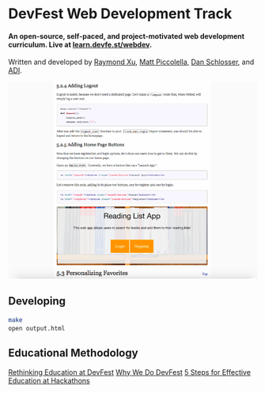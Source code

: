 # DevFest Web Development Track
#### An open-source, self-paced, and project-motivated web development curriculum. Live at [learn.devfe.st/webdev](http://learn.devfe.st/webdev).

Written and developed by [Raymond Xu](http://www.raymondxu.io), [Matt Piccolella](http://mattpic.com), [Dan Schlosser](http://schlosser.io), and [ADI](http://www.adicu.com).

![Curriculum](img/track.png)

## Developing
```bash
make
open output.html
```

## Educational Methodology
[Rethinking Education at DevFest](https://medium.com/stories-from-adi/rethinking-education-at-devfest-d5fac7c303be#.hpdwzgu2o)
[Why We Do DevFest](https://medium.com/stories-from-adi/why-we-do-devfest-10bfabdcd66f)
[5 Steps for Effective Education at Hackathons](http://www.raymondxu.io/hackcon16.pdf)